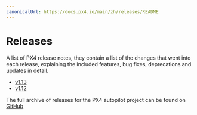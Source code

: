 ```yaml
---
canonicalUrl: https://docs.px4.io/main/zh/releases/README
---
```


# Releases

A list of PX4 release notes, they contain a list of the changes that went into each release, explaining the included features, bug fixes, deprecations and updates in detail.

* [v1.13](../releases/1.13.md)
* [v1.12](../releases/1.12.md)

The full archive of releases for the PX4 autopilot project can be found on [GitHub](https://github.com/PX4/PX4-Autopilot/releases)
